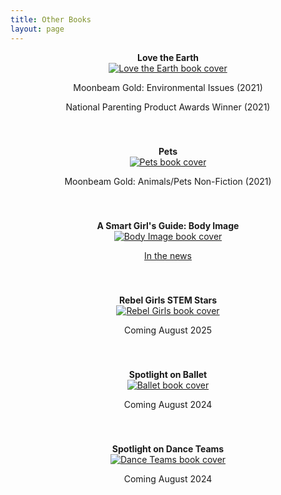 ```yaml
---
title: Other Books
layout: page
---
```

<style>
    .grid-container {
        display: grid;
        grid-template-columns: repeat(auto-fill, minmax(250px, 1fr));
        gap: 40px;
    }

    .grid-item {
        text-align: center;
    }

    .grid-item img {
        max-width: 100%;
        height: auto;
    }

    .grid-item h3 {
        overflow: hidden;
        white-space: nowrap;
        text-overflow: ellipsis;
        font-size: 1em; /* You can adjust the font size as needed */
        margin: 0; /* Remove any default margin */
    }
</style>

<div class="grid-container">
    <div class="grid-item">
        <h3>Love the Earth</h3>
        <a href="https://www.americangirl.com/products/love-the-earth-gyg41" target="_blank">
            <img src="/images/books/love_the_earth.png" alt="Love the Earth book cover">
        </a>
        <p>Moonbeam Gold: Environmental Issues (2021)</p>
        <p>National Parenting Product Awards Winner (2021)</p>
    </div>
    <div class="grid-item">
        <h3>Pets</h3>
        <a href="https://www.americangirl.com/products/pets-getting-them-caring-for-them-and-loving-them-gxc98" target="_blank">
            <img src="/images/books/pets.png" alt="Pets book cover">
        </a>
        <p>Moonbeam Gold: Animals/Pets Non-Fiction (2021)</p>
    </div>
    <div class="grid-item">
        <h3>A Smart Girl's Guide: Body Image</h3>
        <a href="https://www.amazon.com/Smart-Girls-Guide-yourself-celebrate/dp/1683371909/" target="_blank">
            <img src="/images/books/body_image.png" alt="Body Image book cover">
        </a>
        <p><a href="https://19thnews.org/2022/12/american-girl-book-inclusivity-right-wing-backlash/" target="_blank">In the news</a></p>
    </div>
    <div class="grid-item">
        <h3>Rebel Girls STEM Stars</h3>
        <a href="https://www.amazon.sg/Rebel-Girls-Stem-Stars-Science/dp/B0CKMDDP95" target="_blank">
            <img src="/images/books/Rebel_Girls_Stem_Stars.jpg" alt="Rebel Girls book cover">
        </a>
        <p>Coming August 2025</p>
    </div>
    <div class="grid-item">
        <h3>Spotlight on Ballet</h3>
        <a href="https://www.barnesandnoble.com/w/spotlight-on-ballet-mel-hammond/1144475735?ean=9798765628829" target="_blank">
            <img src="/images/books/ballet.png" alt="Ballet book cover">
        </a>
        <p>Coming August 2024</p>
    </div>
    <div class="grid-item">
        <h3>Spotlight on Dance Teams</h3>
        <a href="https://www.barnesandnoble.com/w/spotlight-on-dance-teams-mel-hammond/1144475732?ean=9798765628843" target="_blank">
            <img src="/images/books/dance_teams.png" alt="Dance Teams book cover">
        </a>
        <p>Coming August 2024</p>
    </div>
</div>